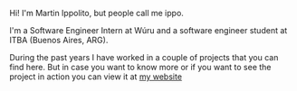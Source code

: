 Hi! I'm Martin Ippolito, but people call me ippo.

I'm a Software Engineer Intern at Wúru and a software engineer student at ITBA (Buenos Aires, ARG). 

During the past years I have worked in a couple of projects that you can find here. But in case you want to know more or if you want to see the project in action you can view it at [my website](https://ippo.com.ar/#projects)

